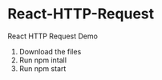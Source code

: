 # React-HTTP-Request
React HTTP Request Demo

<ol>
  <li>Download the files</li>
  <li>Run npm intall</li>
  <li>Run npm start</li>
</ol>
